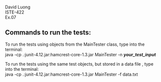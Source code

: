 David Luong <br>
ISTE-422 <br>
Ex.07 <br>

## Commands to run the tests:

To run the tests using objects from the MainTester class, type into the terminal: <br>
    java -cp .:junit-4.12.jar:hamcrest-core-1.3.jar MainTester -n <em>**your_test_input**</em>

To run the tests using the same test objects, but stored in a data file , type into the terminal: <br>
    java -cp .:junit-4.12.jar:hamcrest-core-1.3.jar MainTester -f data.txt

